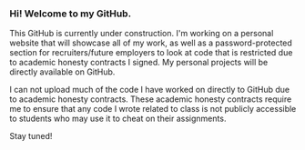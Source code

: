 ### Hi! Welcome to my GitHub. 

This GitHub is currently under construction. I'm working on a personal website that will showcase all of my work, as well as a password-protected section for recruiters/future employers to look at code that is restricted due to academic honesty contracts I signed. My personal projects will be directly available on GitHub. 

I can not upload much of the code I have worked on directly to GitHub due to academic honesty contracts. These academic honesty contracts require me to ensure that any code I wrote related to class is not publicly accessible to students who may use it to cheat on their assignments. 

Stay tuned! 
